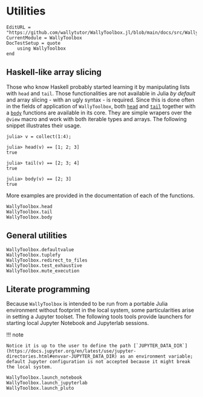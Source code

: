 # Utilities

```@meta
EditURL = "https://github.com/wallytutor/WallyToolbox.jl/blob/main/docs/src/WallyToolbox/utilities.md"
CurrentModule = WallyToolbox
DocTestSetup = quote
    using WallyToolbox
end
```

## Haskell-like array slicing

Those who know Haskell probably started learning it by manipulating lists with `head` and `tail`. Those functionalities are not available in Julia *by default* and array slicing - with an ugly syntax - is required. Since this is done often in the fields of application of `WallyToolbox`, both [`head`](@ref) and [`tail`](@ref) together with a [`body`](@ref) functions are available in its core. They are simple wrapers over the `@view` macro and work with both iterable types and arrays. The following snippet illustrates their usage.

```jldoctest
julia> v = collect(1:4);

julia> head(v) == [1; 2; 3]
true

julia> tail(v) == [2; 3; 4]
true

julia> body(v) == [2; 3]
true
```

More examples are provided in the documentation of each of the functions.

```@docs
WallyToolbox.head
WallyToolbox.tail
WallyToolbox.body
```

## General utilities

```@docs
WallyToolbox.defaultvalue
WallyToolbox.tuplefy
WallyToolbox.redirect_to_files
WallyToolbox.test_exhaustive
WallyToolbox.mute_execution
```

## Literate programming

Because `WallyToolbox` is intended to be run from a portable Julia environment without footprint in the local system, some particularities arise in setting a Jupyter toolset. The following tools tools provide launchers for starting local Jupyter Notebook and Jupyterlab sessions. 

!!! note

    Notice it is up to the user to define the path [`JUPYTER_DATA_DIR`](https://docs.jupyter.org/en/latest/use/jupyter-directories.html#envvar-JUPYTER_DATA_DIR) as an environment variable; default Jupyter configuration is not accepted because it might break the local system.

```@docs
WallyToolbox.launch_notebook
WallyToolbox.launch_jupyterlab
WallyToolbox.launch_pluto
```
